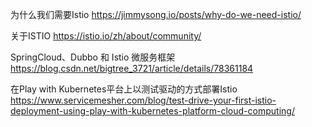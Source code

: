 

为什么我们需要Istio https://jimmysong.io/posts/why-do-we-need-istio/

关于ISTIO https://istio.io/zh/about/community/

SpringCloud、Dubbo 和 Istio 微服务框架 https://blog.csdn.net/bigtree_3721/article/details/78361184

在Play with Kubernetes平台上以测试驱动的方式部署Istio https://www.servicemesher.com/blog/test-drive-your-first-istio-deployment-using-play-with-kubernetes-platform-cloud-computing/
